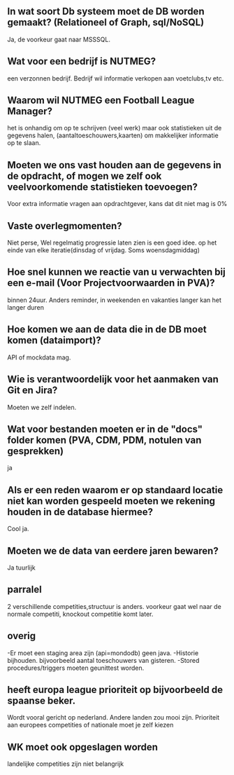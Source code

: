 ## In wat soort Db systeem moet de DB worden gemaakt? (Relationeel of Graph, sql/NoSQL)
 Ja, de voorkeur gaat naar MSSSQL. 

## Wat voor een bedrijf is NUTMEG?
een verzonnen bedrijf. Bedrijf wil informatie verkopen aan voetclubs,tv etc.

## Waarom wil NUTMEG een Football League Manager?
 het is onhandig om op te schrijven (veel werk) maar ook statistieken uit de gegevens halen, (aantaltoeschouwers,kaarten) om makkelijker informatie op te slaan.

## Moeten we ons vast houden aan de gegevens in de opdracht, of mogen we zelf ook veelvoorkomende statistieken toevoegen?
 Voor extra informatie vragen aan opdrachtgever, kans dat dit niet mag is 0%

## Vaste overlegmomenten?
Niet perse, Wel regelmatig progressie laten zien is een goed idee. op het einde van elke iteratie(dinsdag of vrijdag. Soms woensdagmiddag) 

## Hoe snel kunnen we reactie van u verwachten bij een e-mail (Voor Projectvoorwaarden in PVA)?
binnen 24uur. Anders reminder, in weekenden en vakanties langer kan het langer duren

## Hoe komen we aan de data die in de DB moet komen (dataimport)?
API of mockdata mag.

## Wie is verantwoordelijk voor het aanmaken van Git en Jira?
Moeten we zelf indelen. 

## Wat voor bestanden moeten er in de "docs" folder komen (PVA, CDM, PDM, notulen van gesprekken)
ja 

## Als er een reden waarom er op standaard locatie niet kan worden gespeeld moeten we rekening houden in de database hiermee?
Cool ja.

## Moeten we de data van eerdere jaren bewaren?
Ja tuurlijk

## parralel
2 verschillende competities,structuur is anders. voorkeur gaat wel naar de normale competiti, knockout competitie komt later.

## overig
-Er moet een staging area zijn (api=mondodb) geen java.
-Historie bijhouden. bijvoorbeeld aantal toeschouwers van gisteren.
-Stored procedures/triggers moeten geunittest worden.


## heeft europa league prioriteit op bijvoorbeeld de spaanse beker.
Wordt vooral gericht op nederland. Andere landen zou mooi zijn. Prioriteit aan europees competities of nationale moet je zelf kiezen

## WK moet ook opgeslagen worden
landelijke competities zijn niet belangrijk

